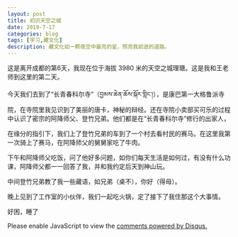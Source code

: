 ```yaml
---
layout: post
title: 初识天空之城
date: 2019-7-17
categories: blog
tags: [学习,藏文化]
description: 藏文化如一颗夜空中最亮的星，照亮我前进的道路。
---
```



这是离开成都的第6天，我现在位于海拔 3980 米的天空之城理瑭。这是我和王老师到这里的第二天。

今天我们去到了“长青春科尔寺”（བྱམས་ཆེན་ཆོས་སྐོར་གླིང་།），是康巴第一大格鲁派寺院，在寺院里我见识到了美丽的唐卡，神秘的辩经。还在寺院小卖部买可乐的过程中认识了密宗的阿降师父、登竹兄弟。他们都是在“长青春科尔寺”修行的出家人，

在缘分的指引下，我们上了登竹兄弟的车到了一个村去看村民的赛马。在这里我第一次骑上了赛马，在阿降师父的舅舅家吃了牛肉。

下午和阿降师父吃饭，问了他好多问题，如你们每天生活是如何过，有没有什么功课，阿降师父都一一回答了我，并和我约定后天到神山玩。

中间登竹兄弟教了我一些藏语，如兄弟（桌不），你好（得母）。

晚上见到了工作室的小伙伴，我们一起吃火锅，定了接下了我住那这个大事情。

好困，睡了





<script id="dsq-count-scr" src="//huiweishijie.disqus.com/count.js" async></script>

<div id="disqus_thread"></div>
<script>

/**
*  RECOMMENDED CONFIGURATION VARIABLES: EDIT AND UNCOMMENT THE SECTION BELOW TO INSERT DYNAMIC VALUES FROM YOUR PLATFORM OR CMS.
*  LEARN WHY DEFINING THESE VARIABLES IS IMPORTANT: https://disqus.com/admin/universalcode/#configuration-variables*/
/*
var disqus_config = function () {
this.page.url = PAGE_URL;  // Replace PAGE_URL with your page's canonical URL variable
this.page.identifier = PAGE_IDENTIFIER; // Replace PAGE_IDENTIFIER with your page's unique identifier variable
};
*/
(function() { // DON'T EDIT BELOW THIS LINE
var d = document, s = d.createElement('script');
s.src = 'https://huiweishijie.disqus.com/embed.js';
s.setAttribute('data-timestamp', +new Date());
(d.head || d.body).appendChild(s);
})();
</script>
<noscript>Please enable JavaScript to view the <a href="https://disqus.com/?ref_noscript">comments powered by Disqus.</a></noscript>


